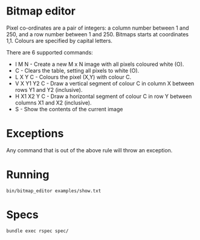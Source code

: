 # Bitmap editor
Pixel co-ordinates are a pair of integers: a column number between 1 and 250, and a row number between 1 and 250.
Bitmaps starts at coordinates 1,1. Colours are specified by capital letters.

There are 6 supported commands:
  * I M N - Create a new M x N image with all pixels coloured white (O).
  * C - Clears the table, setting all pixels to white (O).
  * L X Y C - Colours the pixel (X,Y) with colour C.
  * V X Y1 Y2 C - Draw a vertical segment of colour C in column X between rows Y1 and Y2 (inclusive).
  * H X1 X2 Y C - Draw a horizontal segment of colour C in row Y between columns X1 and X2 (inclusive).
  * S - Show the contents of the current image

# Exceptions

  Any command that is out of the above rule will throw an exception.


# Running

`bin/bitmap_editor examples/show.txt`

# Specs

`bundle exec rspec spec/`
